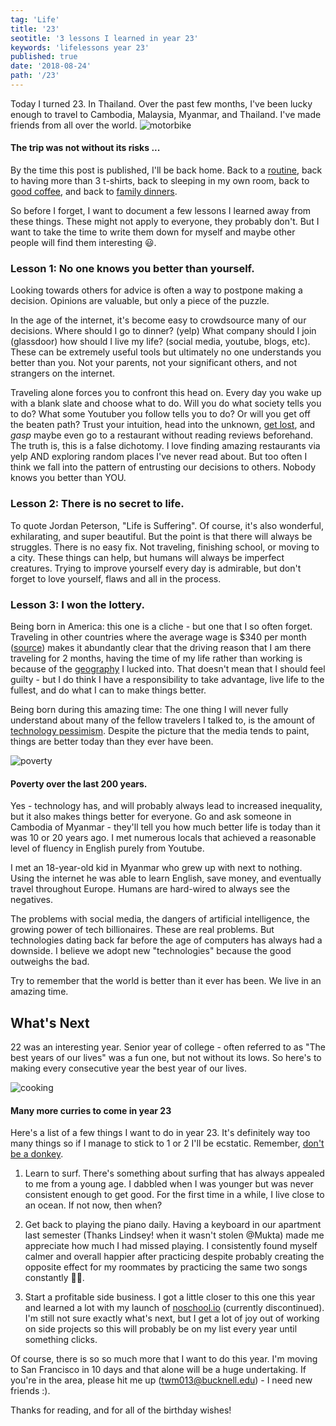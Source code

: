 ```yaml
---
tag: 'Life'
title: '23'
seotitle: '3 lessons I learned in year 23'
keywords: 'lifelessons year 23'
published: true
date: '2018-08-24'
path: '/23'
---
```


Today I turned 23.  In Thailand.  Over the past few months, I've been lucky enough to travel to Cambodia, Malaysia, Myanmar, and Thailand.  I've made friends from all over the world.
![motorbike](./motorbike.jpg)
#### The trip was not without its risks ...

By the time this post is published, I'll be back home.  Back to a [routine](http://taylormilliman.me/breaking-the-routine), back to having more than 3 t-shirts, back to sleeping in my own room, back to [good coffee](http://taylormilliman.me/coffee-and-a-good-book), and back to [family dinners](http://taylormilliman.me/family-dinners).

So before I forget, I want to document a few lessons I learned away from these things.  These might not apply to everyone, they probably don't.  But I want to take the time to write them down for myself and maybe other people will find them interesting 😃.

### Lesson 1: No one knows you better than yourself.

Looking towards others for advice is often a way to postpone making a decision.  Opinions are valuable, but only a piece of the puzzle.

In the age of the internet, it's become easy to crowdsource many of our decisions.  Where should I go to dinner? (yelp) What company should I join (glassdoor) how should I live my life? (social media, youtube, blogs, etc).  These can be extremely useful tools but ultimately no one understands you better than you.  Not your parents, not your significant others, and not strangers on the internet.

Traveling alone forces you to confront this head on.  Every day you wake up with a blank slate and choose what to do.  Will you do what society tells you to do? What some Youtuber you follow tells you to do? Or will you get off the beaten path? Trust your intuition, head into the unknown, [get lost](http://taylormilliman.me/getting-lost), and *gasp* maybe even go to a restaurant without reading reviews beforehand.  The truth is, this is a false dichotomy.  I love finding amazing restaurants via yelp AND exploring random places I've never read about.  But too often I think we fall into the pattern of entrusting our decisions to others.  Nobody knows you better than YOU.

### Lesson 2: There is no secret to life.

To quote Jordan Peterson, "Life is Suffering".  Of course, it's also wonderful, exhilarating, and super beautiful.  But the point is that there will always be struggles.  There is no easy fix.  Not traveling, finishing school, or moving to a city.  These things can help, but humans will always be imperfect creatures.  Trying to improve yourself every day is admirable, but don't forget to love yourself, flaws and all in the process.

### Lesson 3: I won the lottery.

Being born in America: this one is a cliche - but one that I so often forget. Traveling in other countries where the average wage is $340 per month ([source](http://checkinprice.com/average-and-minimum-salary-in-phnom-penh-cambodia/)) makes it abundantly clear that the driving reason that I am there traveling for 2 months, having the time of my life rather than working is because of the [geography](http://taylormilliman.me/the-role-of-geography) I lucked into. That doesn't mean that I should feel guilty - but I do think I have a responsibility to take advantage, live life to the fullest, and do what I can to make things better.

Being born during this amazing time: The one thing I will never fully understand about many of the fellow travelers I talked to, is the amount of [technology pessimism](http://taylormilliman.me/technology-pessimism).  Despite the picture that the media tends to paint, things are better today than they ever have been. 

![poverty](./poverty.jpg)
#### Poverty over the last 200 years.

Yes - technology has, and will probably always lead to increased inequality, but it also makes things better for everyone. Go and ask someone in Cambodia of Myanmar - they'll tell you how much better life is today than it was 10 or 20 years ago.  I met numerous locals that achieved a reasonable level of fluency in English purely from Youtube.

I met an 18-year-old kid in Myanmar who grew up with next to nothing. Using the internet he was able to learn English, save money, and eventually travel throughout Europe. Humans are hard-wired to always see the negatives.  

The problems with social media, the dangers of artificial intelligence, the growing power of tech billionaires.  These are real problems.  But technologies dating back far before the age of computers has always had a downside.  I believe we adopt new "technologies" because the good outweighs the bad.

Try to remember that the world is better than it ever has been.  We live in an amazing time.


## What's Next
22 was an interesting year.  Senior year of college - often referred to as "The best years of our lives" was a fun one, but not without its lows.  So here's to making every consecutive year the best year of our lives.

![cooking](./cook.jpg)
#### Many more curries to come in year 23

Here's a list of a few things I want to do in year 23.  It's definitely way too many things so if I manage to stick to 1 or 2 I'll be ecstatic.  Remember, [don't be a donkey](https://sivers.org/donkey).

1. Learn to surf.  There's something about surfing that has always appealed to me from a young age.  I dabbled when I was younger but was never consistent enough to get good.  For the first time in a while, I live close to an ocean.  If not now, then when?

2. Get back to playing the piano daily.  Having a keyboard in our apartment last semester (Thanks Lindsey! when it wasn't stolen @Mukta) made me appreciate how much I had missed playing.  I consistently found myself calmer and overall happier after practicing despite probably creating the opposite effect for my roommates by practicing the same two songs constantly 🤷‍♂️‍.

3. Start a profitable side business.  I got a little closer to this one this year and learned a lot with my launch of [noschool.io](https://www.producthunt.com/posts/noschool-1-0#) (currently discontinued).  I'm still not sure exactly what's next, but I get a lot of joy out of working on side projects so this will probably be on my list every year until something clicks.

Of course, there is so so much more that I want to do this year.  I'm moving to San Francisco in 10 days and that alone will be a huge undertaking.  If you're in the area, please hit me up (twm013@bucknell.edu) - I need new friends :).

Thanks for reading, and for all of the birthday wishes!
